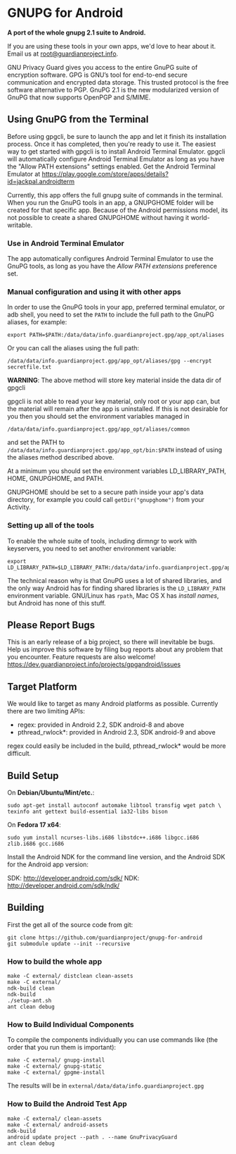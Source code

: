 # GNUPG for Android

**A port of the whole gnupg 2.1 suite to Android.**

If you are using these tools in your own apps, we'd love to hear about it. Email us
at root@guardianproject.info.

GNU Privacy Guard gives you access to the entire GnuPG suite of encryption
software. GPG is GNU’s tool for end-to-end secure communication and encrypted
data storage. This trusted protocol is the free software alternative to
PGP. GnuPG 2.1 is the new modularized version of GnuPG that now supports
OpenPGP and S/MIME.



## Using GnuPG from the Terminal

Before using gpgcli, be sure to launch the app and let it finish its
installation process. Once it has completed, then you're ready to use it. The
easiest way to get started with gpgcli is to install Android Terminal
Emulator. gpgcli will automatically configure Android Terminal Emulator as
long as you have the "Allow PATH extensions" settings enabled. Get the Android
Terminal Emulator at
https://play.google.com/store/apps/details?id=jackpal.androidterm

Currently, this app offers the full gnupg suite of commands in the terminal.
When you run the GnuPG tools in an app, a GNUPGHOME folder will be created for
that specific app.  Because of the Android permissions model, its not possible
to create a shared GNUPGHOME without having it world-writable.

### Use in Android Terminal Emulator

The app automatically configures Android Terminal Emulator to use the GnuPG
tools, as long as you have the *Allow PATH extensions* preference set.

### Manual configuration and using it with other apps

In order to use the GnuPG tools in your app, preferred terminal emulator, or
adb shell, you need to set the `PATH` to include the full path to the GnuPG
aliases, for example:

    export PATH=$PATH:/data/data/info.guardianproject.gpg/app_opt/aliases

Or you can call the aliases using the full path:

    /data/data/info.guardianproject.gpg/app_opt/aliases/gpg --encrypt secretfile.txt

**WARNING**: The above method will store key material inside the data dir of gpgcli

gpgcli is not able to read your key material, only root or your app can, but the
material will remain after the app is uninstalled. If this is not desirable
for you then you should set the environment variables managed in

    /data/data/info.guardianproject.gpg/app_opt/aliases/common

and set the PATH to `/data/data/info.guardianproject.gpg/app_opt/bin:$PATH`
instead of using the aliases method described above.

At a minimum you should set the environment variables LD_LIBRARY_PATH, HOME,
GNUPGHOME, and PATH.

GNUPGHOME should be set to a secure path inside your app's data directory, for
example you could call `getDir("gnupghome")` from your Activity.

### Setting up all of the tools

To enable the whole suite of tools, including dirmngr to work with keyservers,
you need to set another environment variable:

    export LD_LIBRARY_PATH=$LD_LIBRARY_PATH:/data/data/info.guardianproject.gpg/app_opt/lib:/data/data/info.guardianproject.gpg/lib

The technical reason why is that GnuPG uses a lot of shared libraries, and
the only way Android has for finding shared libraries is the `LD_LIBRARY_PATH`
environment variable.  GNU/Linux has `rpath`, Mac OS X has *install names*,
but Android has none of this stuff.


## Please Report Bugs

This is an early release of a big project, so there will inevitable be
bugs. Help us improve this software by filing bug reports about any problem
that you encounter. Feature requests are also welcome!
https://dev.guardianproject.info/projects/gpgandroid/issues


## Target Platform

We would like to target as many Android platforms as possible.  Currently
there are two limiting APIs:

* regex:
    provided in Android 2.2, SDK android-8 and above
* pthread_rwlock\*:
    provided in Android 2.3, SDK android-9 and above

regex could easily be included in the build, pthread_rwlock\* would be more 
difficult.


## Build Setup

On **Debian/Ubuntu/Mint/etc.**:

	sudo apt-get install autoconf automake libtool transfig wget patch \
	texinfo ant gettext build-essential ia32-libs bison

On **Fedora 17 x64**:

	sudo yum install ncurses-libs.i686 libstdc++.i686 libgcc.i686 zlib.i686 gcc.i686

Install the Android NDK for the command line version, and the Android SDK for
the Android app version:

SDK: http://developer.android.com/sdk/
NDK: http://developer.android.com/sdk/ndk/


## Building

First the get all of the source code from git:

	git clone https://github.com/guardianproject/gnupg-for-android
	git submodule update --init --recursive


### How to build the whole app

    make -C external/ distclean clean-assets
	make -C external/
	ndk-build clean
	ndk-build
	./setup-ant.sh
	ant clean debug


### How to Build Individual Components

To compile the components individually you can use commands like (the order
that you run them is important):

	make -C external/ gnupg-install
	make -C external/ gnupg-static
	make -C external/ gpgme-install

The results will be in `external/data/data/info.guardianproject.gpg`


### How to Build the Android Test App

    make -C external/ clean-assets
	make -C external/ android-assets
	ndk-build
	android update project --path . --name GnuPrivacyGuard
	ant clean debug

